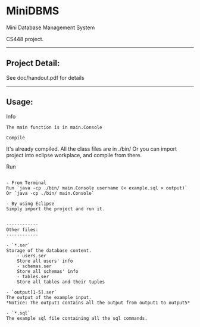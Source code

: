 MiniDBMS
========

Mini Database Management System

CS448 project.

---------------
Project Detail:
---------------
See doc/handout.pdf for details


------
Usage:
------

Info
~~~~
The main function is in main.Console

Compile
~~~~~~~
It's already compiled. All the class files are in ./bin/
Or you can import project into eclipse workplace, and compile from there.

Run
~~~

- From Terminal
Run `java -cp ./bin/ main.Console username (< example.sql > output)`
Or `java -cp ./bin/ main.Console`

- By using Eclipse
Simply import the project and run it.


------------
Other files:
------------

- `*.ser`
Storage of the database content.
    - users.ser
    Store all users' info
    - schemas.ser
    Store all schemas' info
    - tables.ser
    Store all tables and their tuples

- `output[1-5].ser`
The output of the example input.
*Notice: The output1 contains all the output from output1 to output5*

- `*.sql`
The example sql file containing all the sql commands.
